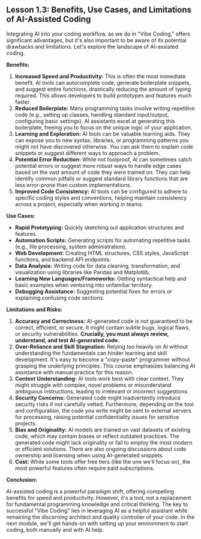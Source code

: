## Lesson 1.3: Benefits, Use Cases, and Limitations of AI-Assisted Coding

Integrating AI into your coding workflow, as we do in "Vibe Coding," offers significant advantages, but it's also important to be aware of its potential drawbacks and limitations. Let's explore the landscape of AI-assisted coding.

**Benefits:**

1.  **Increased Speed and Productivity:** This is often the most immediate benefit. AI tools can autocomplete code, generate boilerplate snippets, and suggest entire functions, drastically reducing the amount of typing required. This allows developers to build prototypes and features much faster.
2.  **Reduced Boilerplate:** Many programming tasks involve writing repetitive code (e.g., setting up classes, handling standard input/output, configuring basic settings). AI assistants excel at generating this boilerplate, freeing you to focus on the unique logic of your application.
3.  **Learning and Exploration:** AI tools can be valuable learning aids. They can expose you to new syntax, libraries, or programming patterns you might not have discovered otherwise. You can ask them to explain code snippets or suggest different ways to approach a problem.
4.  **Potential Error Reduction:** While not foolproof, AI can sometimes catch potential errors or suggest more robust ways to handle edge cases based on the vast amount of code they were trained on. They can help identify common pitfalls or suggest standard library functions that are less error-prone than custom implementations.
5.  **Improved Code Consistency:** AI tools can be configured to adhere to specific coding styles and conventions, helping maintain consistency across a project, especially when working in teams.

**Use Cases:**

*   **Rapid Prototyping:** Quickly sketching out application structures and features.
*   **Automation Scripts:** Generating scripts for automating repetitive tasks (e.g., file processing, system administration).
*   **Web Development:** Creating HTML structures, CSS styles, JavaScript functions, and backend API endpoints.
*   **Data Analysis:** Writing code for data cleaning, transformation, and visualization using libraries like Pandas and Matplotlib.
*   **Learning New Languages/Frameworks:** Getting syntactical help and basic examples when venturing into unfamiliar territory.
*   **Debugging Assistance:** Suggesting potential fixes for errors or explaining confusing code sections.

**Limitations and Risks:**

1.  **Accuracy and Correctness:** AI-generated code is not guaranteed to be correct, efficient, or secure. It might contain subtle bugs, logical flaws, or security vulnerabilities. **Crucially, you must always review, understand, and test AI-generated code.**
2.  **Over-Reliance and Skill Stagnation:** Relying too heavily on AI without understanding the fundamentals can hinder learning and skill development. It's easy to become a "copy-paste" programmer without grasping the underlying principles. This course emphasizes balancing AI assistance with manual practice for this reason.
3.  **Context Understanding:** AI tools work best with clear context. They might struggle with complex, novel problems or misunderstand ambiguous instructions, leading to irrelevant or incorrect suggestions.
4.  **Security Concerns:** Generated code might inadvertently introduce security risks if not carefully vetted. Furthermore, depending on the tool and configuration, the code you write might be sent to external servers for processing, raising potential confidentiality issues for sensitive projects.
5.  **Bias and Originality:** AI models are trained on vast datasets of existing code, which may contain biases or reflect outdated practices. The generated code might lack originality or fail to employ the most modern or efficient solutions. There are also ongoing discussions about code ownership and licensing when using AI-generated snippets.
6.  **Cost:** While some tools offer free tiers (like the one we'll focus on), the most powerful features often require paid subscriptions.

**Conclusion:**

AI-assisted coding is a powerful paradigm shift, offering compelling benefits for speed and productivity. However, it's a tool, not a replacement for fundamental programming knowledge and critical thinking. The key to successful "Vibe Coding" lies in leveraging AI as a helpful assistant while remaining the discerning architect and quality controller of your code. In the next module, we'll get hands-on with setting up your environment to start coding, both manually and with AI help.

